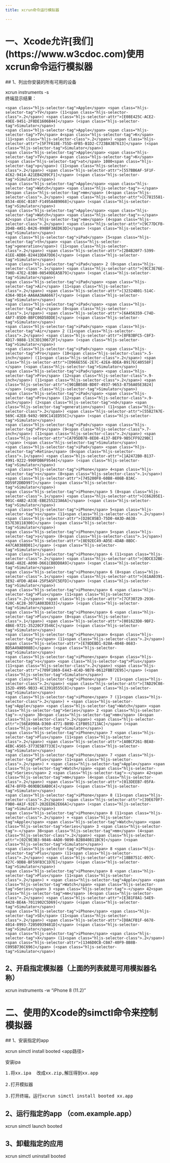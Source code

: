 ```yaml
---
title: xcrun命令运行模拟器

---
```

<div>
  <h1>
    一、Xcode允许[我们](https://www.w3cdoc.com)使用xcrun命令运行模拟器
  </h1>
  ##   1、列出你安装的所有可用的设备
  

 xcrun instruments -s<br /> 终端显示结果：
  
  <pre class="hljs css"><code class="css">&lt;span class="hljs-selector-tag">Apple&lt;/span> &lt;span class="hljs-selector-tag">TV&lt;/span> (11&lt;span class="hljs-selector-class">.2&lt;/span>) &lt;span class="hljs-selector-attr">[E08E425C-ACE2-49EE-9451-2F8DE1606B44]&lt;/span> (&lt;span class="hljs-selector-tag">Simulator&lt;/span>)
&lt;span class="hljs-selector-tag">Apple&lt;/span> &lt;span class="hljs-selector-tag">TV&lt;/span> 4&lt;span class="hljs-selector-tag">K&lt;/span> (11&lt;span class="hljs-selector-class">.2&lt;/span>) &lt;span class="hljs-selector-attr">[5F7F618E-755D-4FB5-B1D2-C723BA3B7613]&lt;/span> (&lt;span class="hljs-selector-tag">Simulator&lt;/span>)
&lt;span class="hljs-selector-tag">Apple&lt;/span> &lt;span class="hljs-selector-tag">TV&lt;/span> 4&lt;span class="hljs-selector-tag">K&lt;/span> (&lt;span class="hljs-selector-tag">at&lt;/span> 1080&lt;span class="hljs-selector-tag">p&lt;/span>) (11&lt;span class="hljs-selector-class">.2&lt;/span>) &lt;span class="hljs-selector-attr">[557BB6AF-5F1F-4C62-9414-A21EB4289CF1]&lt;/span> (&lt;span class="hljs-selector-tag">Simulator&lt;/span>)
&lt;span class="hljs-selector-tag">Apple&lt;/span> &lt;span class="hljs-selector-tag">Watch&lt;/span> &lt;span class="hljs-selector-tag">-&lt;/span> 38&lt;span class="hljs-selector-tag">mm&lt;/span> (4&lt;span class="hljs-selector-class">.2&lt;/span>) &lt;span class="hljs-selector-attr">[C7815581-8534-4E6C-B107-F1495A4B9068]&lt;/span> (&lt;span class="hljs-selector-tag">Simulator&lt;/span>)
&lt;span class="hljs-selector-tag">Apple&lt;/span> &lt;span class="hljs-selector-tag">Watch&lt;/span> &lt;span class="hljs-selector-tag">-&lt;/span> 42&lt;span class="hljs-selector-tag">mm&lt;/span> (4&lt;span class="hljs-selector-class">.2&lt;/span>) &lt;span class="hljs-selector-attr">[9C77DCFB-2D4B-4A51-B426-898BF3AED63D]&lt;/span> (&lt;span class="hljs-selector-tag">Simulator&lt;/span>)
&lt;span class="hljs-selector-tag">iPad&lt;/span> (5&lt;span class="hljs-selector-tag">th&lt;/span> &lt;span class="hljs-selector-tag">generation&lt;/span>) (11&lt;span class="hljs-selector-class">.2&lt;/span>) &lt;span class="hljs-selector-attr">[2B4B20F7-5399-41EE-ADB6-82441DDA7DD6]&lt;/span> (&lt;span class="hljs-selector-tag">Simulator&lt;/span>)
&lt;span class="hljs-selector-tag">iPad&lt;/span> 2 (8&lt;span class="hljs-selector-class">.1&lt;/span>) &lt;span class="hljs-selector-attr">[9CC3E76E-790D-47E2-83B0-08549DEA5B79]&lt;/span> (&lt;span class="hljs-selector-tag">Simulator&lt;/span>)
&lt;span class="hljs-selector-tag">iPad&lt;/span> &lt;span class="hljs-selector-tag">Air&lt;/span> (11&lt;span class="hljs-selector-class">.2&lt;/span>) &lt;span class="hljs-selector-attr">[32324B01-514C-4364-9D14-AA6AA3AA6667]&lt;/span> (&lt;span class="hljs-selector-tag">Simulator&lt;/span>)
&lt;span class="hljs-selector-tag">iPad&lt;/span> &lt;span class="hljs-selector-tag">Air&lt;/span> (8&lt;span class="hljs-selector-class">.1&lt;/span>) &lt;span class="hljs-selector-attr">[6A456359-C74D-4AF7-85D0-8BFC06D58DDE]&lt;/span> (&lt;span class="hljs-selector-tag">Simulator&lt;/span>)
&lt;span class="hljs-selector-tag">iPad&lt;/span> &lt;span class="hljs-selector-tag">Air&lt;/span> 2 (11&lt;span class="hljs-selector-class">.2&lt;/span>) &lt;span class="hljs-selector-attr">[8FB3BFC5-C8F3-4D17-9888-13C3D130672F]&lt;/span> (&lt;span class="hljs-selector-tag">Simulator&lt;/span>)
&lt;span class="hljs-selector-tag">iPad&lt;/span> &lt;span class="hljs-selector-tag">Pro&lt;/span> (10&lt;span class="hljs-selector-class">.5-inch&lt;/span>) (11&lt;span class="hljs-selector-class">.2&lt;/span>) &lt;span class="hljs-selector-attr">[D966E55E-2E7C-42EA-8DEA-B917EC40558F]&lt;/span> (&lt;span class="hljs-selector-tag">Simulator&lt;/span>)
&lt;span class="hljs-selector-tag">iPad&lt;/span> &lt;span class="hljs-selector-tag">Pro&lt;/span> (12&lt;span class="hljs-selector-class">.9-inch&lt;/span>) (11&lt;span class="hljs-selector-class">.2&lt;/span>) &lt;span class="hljs-selector-attr">[901BB588-BD07-4937-9653-8756A05E3824]&lt;/span> (&lt;span class="hljs-selector-tag">Simulator&lt;/span>)
&lt;span class="hljs-selector-tag">iPad&lt;/span> &lt;span class="hljs-selector-tag">Pro&lt;/span> (12&lt;span class="hljs-selector-class">.9-inch&lt;/span>) (2&lt;span class="hljs-selector-tag">nd&lt;/span> &lt;span class="hljs-selector-tag">generation&lt;/span>) (11&lt;span class="hljs-selector-class">.2&lt;/span>) &lt;span class="hljs-selector-attr">[55827A7E-569C-42E8-9492-989C141ED55C]&lt;/span> (&lt;span class="hljs-selector-tag">Simulator&lt;/span>)
&lt;span class="hljs-selector-tag">iPad&lt;/span> &lt;span class="hljs-selector-tag">Pro&lt;/span> (9&lt;span class="hljs-selector-class">.7-inch&lt;/span>) (11&lt;span class="hljs-selector-class">.2&lt;/span>) &lt;span class="hljs-selector-attr">[A705DB78-8ED8-4137-BEF9-9B5CFF9229BC]&lt;/span> (&lt;span class="hljs-selector-tag">Simulator&lt;/span>)
&lt;span class="hljs-selector-tag">iPad&lt;/span> &lt;span class="hljs-selector-tag">Retina&lt;/span> (8&lt;span class="hljs-selector-class">.1&lt;/span>) &lt;span class="hljs-selector-attr">[1A2472B0-B137-4991-9222-990FDB6F9544]&lt;/span> (&lt;span class="hljs-selector-tag">Simulator&lt;/span>)
&lt;span class="hljs-selector-tag">iPhone&lt;/span> 4&lt;span class="hljs-selector-tag">s&lt;/span> (8&lt;span class="hljs-selector-class">.1&lt;/span>) &lt;span class="hljs-selector-attr">[745200F8-60B8-486B-B3AC-DD59F2DBD997]&lt;/span> (&lt;span class="hljs-selector-tag">Simulator&lt;/span>)
&lt;span class="hljs-selector-tag">iPhone&lt;/span> 5 (8&lt;span class="hljs-selector-class">.1&lt;/span>) &lt;span class="hljs-selector-attr">[C66205E1-901C-4AB2-A33E-EBE255223A6A]&lt;/span> (&lt;span class="hljs-selector-tag">Simulator&lt;/span>)
&lt;span class="hljs-selector-tag">iPhone&lt;/span> 5&lt;span class="hljs-selector-tag">s&lt;/span> (11&lt;span class="hljs-selector-class">.2&lt;/span>) &lt;span class="hljs-selector-attr">[D28C05B3-75D0-4A3D-A638-E57E38118300]&lt;/span> (&lt;span class="hljs-selector-tag">Simulator&lt;/span>)
&lt;span class="hljs-selector-tag">iPhone&lt;/span> 5&lt;span class="hljs-selector-tag">s&lt;/span> (8&lt;span class="hljs-selector-class">.1&lt;/span>) &lt;span class="hljs-selector-attr">[8E92EC49-AD5E-4DAB-8BDC-447CA0388D01]&lt;/span> (&lt;span class="hljs-selector-tag">Simulator&lt;/span>)
&lt;span class="hljs-selector-tag">iPhone&lt;/span> 6 (11&lt;span class="hljs-selector-class">.2&lt;/span>) &lt;span class="hljs-selector-attr">[0DCE32BE-66AE-482E-A090-D661CB8DD8A9]&lt;/span> (&lt;span class="hljs-selector-tag">Simulator&lt;/span>)
&lt;span class="hljs-selector-tag">iPhone&lt;/span> 6 (8&lt;span class="hljs-selector-class">.1&lt;/span>) &lt;span class="hljs-selector-attr">[61AA0391-3E92-4FD0-AE44-25F5A5FC5EFD]&lt;/span> (&lt;span class="hljs-selector-tag">Simulator&lt;/span>)
&lt;span class="hljs-selector-tag">iPhone&lt;/span> 6 &lt;span class="hljs-selector-tag">Plus&lt;/span> (11&lt;span class="hljs-selector-class">.2&lt;/span>) &lt;span class="hljs-selector-attr">[7CF30729-2936-420C-AC28-3071A803D833]&lt;/span> (&lt;span class="hljs-selector-tag">Simulator&lt;/span>)
&lt;span class="hljs-selector-tag">iPhone&lt;/span> 6 &lt;span class="hljs-selector-tag">Plus&lt;/span> (8&lt;span class="hljs-selector-class">.1&lt;/span>) &lt;span class="hljs-selector-attr">[001623D8-9BF2-4B6E-9721-35220CF3546C]&lt;/span> (&lt;span class="hljs-selector-tag">Simulator&lt;/span>)
&lt;span class="hljs-selector-tag">iPhone&lt;/span> 6&lt;span class="hljs-selector-tag">s&lt;/span> (11&lt;span class="hljs-selector-class">.2&lt;/span>) &lt;span class="hljs-selector-attr">[E78DEBD1-828A-4048-8683-BD5A49AB908B]&lt;/span> (&lt;span class="hljs-selector-tag">Simulator&lt;/span>)
&lt;span class="hljs-selector-tag">iPhone&lt;/span> 6&lt;span class="hljs-selector-tag">s&lt;/span> &lt;span class="hljs-selector-tag">Plus&lt;/span> (11&lt;span class="hljs-selector-class">.2&lt;/span>) &lt;span class="hljs-selector-attr">[709F1869-E443-4C4D-9B78-0612FBB72E95]&lt;/span> (&lt;span class="hljs-selector-tag">Simulator&lt;/span>)
&lt;span class="hljs-selector-tag">iPhone&lt;/span> 7 (11&lt;span class="hljs-selector-class">.2&lt;/span>) &lt;span class="hljs-selector-attr">[7AD29C08-152D-4995-9B33-4C13918555C8]&lt;/span> (&lt;span class="hljs-selector-tag">Simulator&lt;/span>)
&lt;span class="hljs-selector-tag">iPhone&lt;/span> 7 (11&lt;span class="hljs-selector-class">.2&lt;/span>) + &lt;span class="hljs-selector-tag">Apple&lt;/span> &lt;span class="hljs-selector-tag">Watch&lt;/span> &lt;span class="hljs-selector-tag">Series&lt;/span> 2 &lt;span class="hljs-selector-tag">-&lt;/span> 38&lt;span class="hljs-selector-tag">mm&lt;/span> (4&lt;span class="hljs-selector-class">.2&lt;/span>) &lt;span class="hljs-selector-attr">[56EA998A-D360-4771-B89D-C1FB051713AC]&lt;/span> (&lt;span class="hljs-selector-tag">Simulator&lt;/span>)
&lt;span class="hljs-selector-tag">iPhone&lt;/span> 7 &lt;span class="hljs-selector-tag">Plus&lt;/span> (11&lt;span class="hljs-selector-class">.2&lt;/span>) &lt;span class="hljs-selector-attr">[A0BCF261-BEA8-4EBC-A565-3773E5B7733E]&lt;/span> (&lt;span class="hljs-selector-tag">Simulator&lt;/span>)
&lt;span class="hljs-selector-tag">iPhone&lt;/span> 7 &lt;span class="hljs-selector-tag">Plus&lt;/span> (11&lt;span class="hljs-selector-class">.2&lt;/span>) + &lt;span class="hljs-selector-tag">Apple&lt;/span> &lt;span class="hljs-selector-tag">Watch&lt;/span> &lt;span class="hljs-selector-tag">Series&lt;/span> 2 &lt;span class="hljs-selector-tag">-&lt;/span> 42&lt;span class="hljs-selector-tag">mm&lt;/span> (4&lt;span class="hljs-selector-class">.2&lt;/span>) &lt;span class="hljs-selector-attr">[013DEEB7-05FA-4E74-8FFD-069DBC6AB0C4]&lt;/span> (&lt;span class="hljs-selector-tag">Simulator&lt;/span>)
&lt;span class="hljs-selector-tag">iPhone&lt;/span> 8 (11&lt;span class="hljs-selector-class">.2&lt;/span>) &lt;span class="hljs-selector-attr">[39E670F7-F9B0-4A1F-92E7-202EED62E66A]&lt;/span> (&lt;span class="hljs-selector-tag">Simulator&lt;/span>)
&lt;span class="hljs-selector-tag">iPhone&lt;/span> 8 (11&lt;span class="hljs-selector-class">.2&lt;/span>) + &lt;span class="hljs-selector-tag">Apple&lt;/span> &lt;span class="hljs-selector-tag">Watch&lt;/span> &lt;span class="hljs-selector-tag">Series&lt;/span> 3 &lt;span class="hljs-selector-tag">-&lt;/span> 38&lt;span class="hljs-selector-tag">mm&lt;/span> (4&lt;span class="hljs-selector-class">.2&lt;/span>) &lt;span class="hljs-selector-attr">[02C9E3B3-9846-4AD0-9890-B2B840811BC9]&lt;/span> (&lt;span class="hljs-selector-tag">Simulator&lt;/span>)
&lt;span class="hljs-selector-tag">iPhone&lt;/span> 8 &lt;span class="hljs-selector-tag">Plus&lt;/span> (11&lt;span class="hljs-selector-class">.2&lt;/span>) &lt;span class="hljs-selector-attr">[18B8751C-097C-427C-9DB8-BF59FB3C1D7E]&lt;/span> (&lt;span class="hljs-selector-tag">Simulator&lt;/span>)
&lt;span class="hljs-selector-tag">iPhone&lt;/span> 8 &lt;span class="hljs-selector-tag">Plus&lt;/span> (11&lt;span class="hljs-selector-class">.2&lt;/span>) + &lt;span class="hljs-selector-tag">Apple&lt;/span> &lt;span class="hljs-selector-tag">Watch&lt;/span> &lt;span class="hljs-selector-tag">Series&lt;/span> 3 &lt;span class="hljs-selector-tag">-&lt;/span> 42&lt;span class="hljs-selector-tag">mm&lt;/span> (4&lt;span class="hljs-selector-class">.2&lt;/span>) &lt;span class="hljs-selector-attr">[E381F8A1-54E9-4428-BE4A-7011902C5D69]&lt;/span> (&lt;span class="hljs-selector-tag">Simulator&lt;/span>)
&lt;span class="hljs-selector-tag">iPhone&lt;/span> &lt;span class="hljs-selector-tag">SE&lt;/span> (11&lt;span class="hljs-selector-class">.2&lt;/span>) &lt;span class="hljs-selector-attr">[D8ACFB1F-6678-4014-8993-72050939481D]&lt;/span> (&lt;span class="hljs-selector-tag">Simulator&lt;/span>)
&lt;span class="hljs-selector-tag">iPhone&lt;/span> &lt;span class="hljs-selector-tag">X&lt;/span> (11&lt;span class="hljs-selector-class">.2&lt;/span>) &lt;span class="hljs-selector-attr">[1346D0CB-C0A7-40F9-BB8B-C095B736C696]&lt;/span> (&lt;span class="hljs-selector-tag">Simulator&lt;/span>)
</code></pre>
  ##   2、开启指定模拟器（上面的列表就是可用模拟器名称）
  

 xcrun instruments -w &#8220;iPhone 8 (11.2)&#8221;
  
  <h1>
    二、使用的Xcode的simctl命令来控制模拟器
  </h1>
  ##   1、安装指定的app
  

 xcrun simctl install booted <app路径>
  
 安装ipa
  
  <pre class="EnlighterJSRAW" data-enlighter-language="null">1.将xx.ipa  改成xx.zip,解压得到xx.app

2.打开模拟器

3.打开终端，运行xcrun simctl install booted xx.app</pre>
  ##   2、运行指定的app （com.example.app）
  

 xcrun simctl launch booted <app identifier>
  
  ##   3、卸载指定的应用
  

 xcrun simctl uninstall booted <app identifier>
</div>
